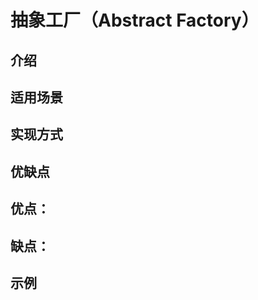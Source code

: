 # 抽象工厂（Abstract Factory）

## 介绍




## 适用场景





## 实现方式



## 优缺点

优点：
- 


缺点：
- 



## 示例












